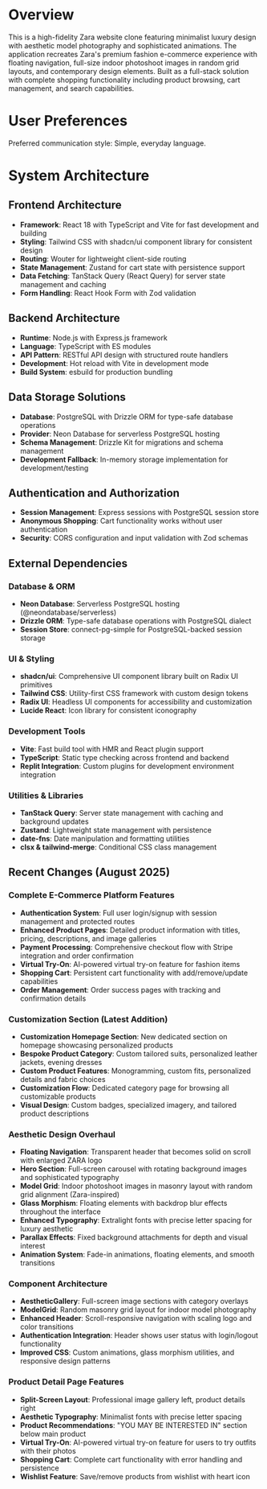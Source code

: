 # Overview

This is a high-fidelity Zara website clone featuring minimalist luxury design with aesthetic model photography and sophisticated animations. The application recreates Zara's premium fashion e-commerce experience with floating navigation, full-size indoor photoshoot images in random grid layouts, and contemporary design elements. Built as a full-stack solution with complete shopping functionality including product browsing, cart management, and search capabilities.

# User Preferences

Preferred communication style: Simple, everyday language.

# System Architecture

## Frontend Architecture
- **Framework**: React 18 with TypeScript and Vite for fast development and building
- **Styling**: Tailwind CSS with shadcn/ui component library for consistent design
- **Routing**: Wouter for lightweight client-side routing
- **State Management**: Zustand for cart state with persistence support
- **Data Fetching**: TanStack Query (React Query) for server state management and caching
- **Form Handling**: React Hook Form with Zod validation

## Backend Architecture
- **Runtime**: Node.js with Express.js framework
- **Language**: TypeScript with ES modules
- **API Pattern**: RESTful API design with structured route handlers
- **Development**: Hot reload with Vite in development mode
- **Build System**: esbuild for production bundling

## Data Storage Solutions
- **Database**: PostgreSQL with Drizzle ORM for type-safe database operations
- **Provider**: Neon Database for serverless PostgreSQL hosting
- **Schema Management**: Drizzle Kit for migrations and schema management
- **Development Fallback**: In-memory storage implementation for development/testing

## Authentication and Authorization
- **Session Management**: Express sessions with PostgreSQL session store
- **Anonymous Shopping**: Cart functionality works without user authentication
- **Security**: CORS configuration and input validation with Zod schemas

## External Dependencies

### Database & ORM
- **Neon Database**: Serverless PostgreSQL hosting (@neondatabase/serverless)
- **Drizzle ORM**: Type-safe database operations with PostgreSQL dialect
- **Session Store**: connect-pg-simple for PostgreSQL-backed session storage

### UI & Styling
- **shadcn/ui**: Comprehensive UI component library built on Radix UI primitives
- **Tailwind CSS**: Utility-first CSS framework with custom design tokens
- **Radix UI**: Headless UI components for accessibility and customization
- **Lucide React**: Icon library for consistent iconography

### Development Tools
- **Vite**: Fast build tool with HMR and React plugin support
- **TypeScript**: Static type checking across frontend and backend
- **Replit Integration**: Custom plugins for development environment integration

### Utilities & Libraries
- **TanStack Query**: Server state management with caching and background updates
- **Zustand**: Lightweight state management with persistence
- **date-fns**: Date manipulation and formatting utilities
- **clsx & tailwind-merge**: Conditional CSS class management

## Recent Changes (August 2025)

### Complete E-Commerce Platform Features
- **Authentication System**: Full user login/signup with session management and protected routes
- **Enhanced Product Pages**: Detailed product information with titles, pricing, descriptions, and image galleries
- **Payment Processing**: Comprehensive checkout flow with Stripe integration and order confirmation
- **Virtual Try-On**: AI-powered virtual try-on feature for fashion items
- **Shopping Cart**: Persistent cart functionality with add/remove/update capabilities
- **Order Management**: Order success pages with tracking and confirmation details

### Customization Section (Latest Addition)
- **Customization Homepage Section**: New dedicated section on homepage showcasing personalized products
- **Bespoke Product Category**: Custom tailored suits, personalized leather jackets, evening dresses
- **Custom Product Features**: Monogramming, custom fits, personalized details and fabric choices
- **Customization Flow**: Dedicated category page for browsing all customizable products
- **Visual Design**: Custom badges, specialized imagery, and tailored product descriptions

### Aesthetic Design Overhaul
- **Floating Navigation**: Transparent header that becomes solid on scroll with enlarged ZARA logo
- **Hero Section**: Full-screen carousel with rotating background images and sophisticated typography
- **Model Grid**: Indoor photoshoot images in masonry layout with random grid alignment (Zara-inspired)
- **Glass Morphism**: Floating elements with backdrop blur effects throughout the interface
- **Enhanced Typography**: Extralight fonts with precise letter spacing for luxury aesthetic
- **Parallax Effects**: Fixed background attachments for depth and visual interest
- **Animation System**: Fade-in animations, floating elements, and smooth transitions

### Component Architecture
- **AestheticGallery**: Full-screen image sections with category overlays
- **ModelGrid**: Random masonry grid layout for indoor model photography
- **Enhanced Header**: Scroll-responsive navigation with scaling logo and color transitions
- **Authentication Integration**: Header shows user status with login/logout functionality
- **Improved CSS**: Custom animations, glass morphism utilities, and responsive design patterns

### Product Detail Page Features
- **Split-Screen Layout**: Professional image gallery left, product details right
- **Aesthetic Typography**: Minimalist fonts with precise letter spacing
- **Product Recommendations**: "YOU MAY BE INTERESTED IN" section below main product
- **Virtual Try-On**: AI-powered virtual try-on feature for users to try outfits with their photos
- **Shopping Cart**: Complete cart functionality with error handling and persistence
- **Wishlist Feature**: Save/remove products from wishlist with heart icon